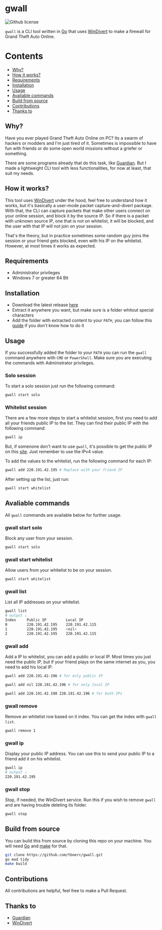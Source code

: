 # gwall

![Github license](https://img.shields.io/github/license/tboerc/gwall)

`gwall` is a CLI tool written in [Go](https://golang.org/) that uses [WinDivert](https://reqrypt.org/windivert.html) to make a firewall for Grand Theft Auto Online.

# Contents

- [Why?](#why)
- [How it works?](#how-it-works)
- [Requirements](#requirements)
- [Installation](#installation)
- [Usage](#usage)
- [Avaliable commands](#avaliable-commands)
- [Build from source](#build-from-source)
- [Contributions](#contributions)
- [Thanks to](#thanks-to)

## Why?

Have you ever played Grand Theft Auto Online on PC? Its a swarm of hackers or modders and I'm just tired of it. Sometimes is impossible to have fun with friends or do some open world missions without a griefer or something.

There are some programs already that do this task, like [Guardian](https://www.thedigitalarc.com/software/guardian). But I made a lightweight CLI tool with less functionalities, for now at least, that suit my needs.

## How it works?

This tool uses [WinDivert](https://reqrypt.org/windivert.html) under the hood, feel free to understand how it works, but it's basically a user-mode packet capture-and-divert package. With that, the CLI can capture packets that make other users connect on your online session, and block it by the source IP. So if there is a packet with unknown source IP, one that is not on whitelist, it will be blocked, and the user with that IP will not join on your session.

That's the theory, but in practice sometimes some random guy joins the session or your friend gets blocked, even with his IP on the whitelist. However, at most times it works as expected.

## Requirements

- Administrator privileges
- Windows 7 or greater 64 Bit

## Installation

- Download the latest release [here](https://github.com/tboerc/gwall/releases/latest)
- Extract it anywhere you want, but make sure is a folder whitout special characters
- Add the folder with extracted content to your `PATH`, you can follow this [guide](https://gist.github.com/nex3/c395b2f8fd4b02068be37c961301caa7) if you don't know how to do it

## Usage

If you successfully added the folder to your `PATH` you can run the `gwall` command anywhere with `CMD` or `PowerShell`. Make sure you are executing the commands with Administrator privileges.

### Solo session

To start a solo session just run the following command:

```bash
gwall start solo
```

### Whitelist session

There are a few more steps to start a whitelist session, first you need to add all your friends public IP to the list. They can find their public IP with the following command:

```bash
gwall ip
```

But, if somenone don't want to use `gwall`, it's possible to get the public IP on this [site](https://ip.bramp.net). Just remember to use the IPv4 value.

To add the values to the whitelist, run the following command for each IP:

```bash
gwall add 220.191.42.195 # Replace with your friend IP
```

After setting up the list, just run:

```bash
gwall start whitelist
```

## Avaliable commands

All `gwall` commands are available below for further usage.

### gwall start solo

Block any user from your session.

```bash
gwall start solo
```

### gwall start whitelist

Allow users from your whitelist to be on your session.

```bash
gwall start whitelist
```

### gwall list

List all IP addresses on your whitelist.

```bash
gwall list
# output ↓
Index     Public IP         Local IP
0         220.191.42.195    220.191.42.115
1         220.191.42.195    <nil>
2         220.191.42.195    220.191.42.115
```

### gwall add

Add a IP to whitelist, you can add a public or local IP. Most times you just need the public IP, but if your friend plays on the same internet as you, you need to add his local IP.

```bash
gwall add 220.191.42.196 # for only public IP

gwall add nil 220.191.42.196 # for only local IP

gwall add 220.191.42.198 220.191.42.196 # for both IPs
```

### gwall remove

Remove an whitelist row based on it index. You can get the index with `gwall list`.

```bash
gwall remove 1
```

### gwall ip

Display your public IP address. You can use this to send your public IP to a friend add it on his whitelist.

```bash
gwall ip
# output ↓
220.191.42.195
```

### gwall stop

Stop, if needed, the WinDivert service. Run this if you wish to remove `gwall` and are having trouble deleting its folder.

```bash
gwall stop
```

## Build from source

You can build this from source by cloning this repo on your machine. You will need [Go](https://golang.org/) and [make](http://gnuwin32.sourceforge.net/packages/make.htm) for that.

```bash
git clone https://github.com/tboerc/gwall.git
go mod tidy
make build
```

## Contributions

All contributions are helpful, feel free to make a Pull Request.

## Thanks to

- [Guardian](https://gitlab.com/digitalarc/guardian)
- [WinDivert](https://reqrypt.org/windivert.html)
